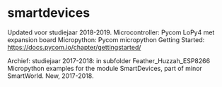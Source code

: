 # smartdevices

Updated voor studiejaar 2018-2019.
Microcontroller: Pycom LoPy4 met expansion board
Micropython: Pycom micropython
Getting Started: https://docs.pycom.io/chapter/gettingstarted/

Archief:
studiejaar 2017-2018: in subfolder Feather_Huzzah_ESP8266
Micropython examples for the module SmartDevices, part of minor SmartWorld. New, 2017-2018.
